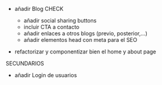 - añadir Blog CHECK
    - añadir social sharing buttons
    - incluir CTA a contacto
    - añadir enlaces a otros blogs (previo, posterior,...)
    - añadir elementos head con meta para el SEO

- refactorizar y componentizar bien el home y about page

SECUNDARIOS
- añadir Login de usuarios
